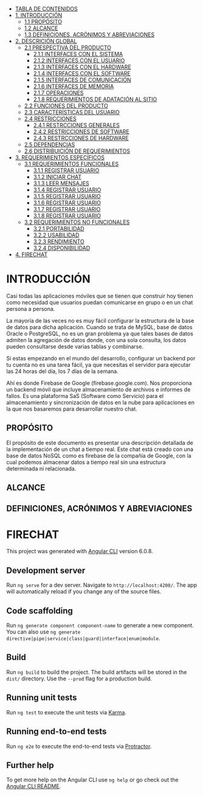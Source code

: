 

<!--ts-->
   * [TABLA DE CONTENIDOS](#table-of-contents)
   * [1. INTRODUCCIÓN](#INTRODUCCIÓN)
      * [1.1 PROPÓSITO](#PROPÓSITO)
      * [1.2 ALCANCE](#ALCANCE)
      * [1.3 DEFINICIONES, ACRÓNIMOS Y ABREVIACIONES](#DEFINICIONES)
   * [2. DESCRICIÓN GLOBAL](#usage)
      * [2.1 PRESPECTIVA DEL PRODUCTO](#stdin)
        * [2.1.1 INTERFACES CON EL SISTEMA ](#local-files1)
        * [2.1.2 INTERFACES CON EL USUARIO ](#local-files2)
        * [2.1.3 INTERFACES CON EL HARDWARE ](#local-files3)
        * [2.1.4 INTERFACES CON EL SOFTWARE](#local-files4)
        * [2.1.5 INTERFACES DE COMUNICACIÓN](#local-files5)
        * [2.1.6 INTERFACES DE MEMORIA](#local-files6)
        * [2.1.7 OPERACIONES](#local-files7)
        * [2.1.8 REQUERIMIENTOS DE ADATACIÓN AL SITIO](#local-files8)
      * [2.2 FUNCIONES DEL PRODUCTO](#stdin2)
      * [2.3 CARACTERÍSTICAS DEL USUARIO](#stdin3)
      * [2.4 RESTRICCIONES](#stdin4)
        * [2.4.1 RESTRCCIONES GENERALES ](#local-files9)
        * [2.4.2 RESTRICCIONES DE SOFTWARE ](#local-files10)
        * [2.4.3 RESTRCCIONES DE HARDWARE ](#local-files11)
      * [2.5 DEPENDENCIAS](#DEPENDENCIAS)
      * [2.6 DISTRIBUICIÓN DE REQUERIMIENTOS](#stdin6)
 * [3. REQUERIMIENTOS ESPECÍFICOS](#REQUERIMIENTOS)
      * [3.1 REQUERIMIENTOS FUNCIONALES](#)
        * [3.1.1 REGISTRAR USUARIO](#)
        * [3.1.2 INICIAR CHAT](#)
        * [3.1.3 LEER MENSAJES](#)
        * [3.1.4 REGISTRAR USUARIO](#)
        * [3.1.5 REGISTRAR USUARIO](#)
        * [3.1.6 REGISTRAR USUARIO](#)
        * [3.1.7 REGISTRAR USUARIO](#)
        * [3.1.8 REGISTRAR USUARIO](#)
      * [3.2 REQUERIMIENTOS NO FUNCIONALES](#)
        * [3.2.1 PORTABILIDAD](#PORTABILIDAD)
        * [3.2.2 USABILIDAD](#USABILIDAD)
        * [3.2.3 RENDIMIENTO](#RENDIMIENTO)
        * [3.2.4 DISPONIBILIDAD](#DISPONIBILIDAD)
* [4. FIRECHAT](#FIRECHAT)
<!--te-->

INTRODUCCIÓN
===============

Casi todas las aplicaciones móviles que se tienen que construir hoy tienen como necesidad que usuarios puedan comunicarse en grupo o en un chat persona a persona. 

La mayoría de las veces no es muy fácil configurar la estructura de la base de datos para dicha aplicación. Cuando se trata de MySQL, base de datos Oracle o PostgreSQL, no es un gran problema ya que tales bases de datos admiten la agregación de datos donde, con una sola consulta, los datos pueden consultarse desde varias tablas y combinarse. 

Si estas empezando en el mundo del desarrollo, configurar un backend por tu cuenta no es una tarea fácil, ya que necesitas el servidor para ejecutar las 24 horas del día, los 7 días de la semana.  

Ahí es donde Firebase de Google (firebase.google.com). Nos proporciona un backend móvil que incluye almacenamiento de archivos e informes de fallos.  Es una plataforma SaS (Software como Servicio) para el almacenamiento y sincronización de datos en la nube para aplicaciones en la que nos basaremos para desarrollar nuestro chat.

PROPÓSITO
----------
El propósito de este documento es presentar una descripción detallada de la implementación de un chat a tiempo real. Este chat está creado con una base de datos NoSQL como es firebase de la compañía de Google, con la cual podemos almacenar datos a tiempo real sin una estructura determinada ni relacionada. 

ALCANCE
--------

DEFINICIONES, ACRÓNIMOS Y ABREVIACIONES
---------------------------------------


# FIRECHAT

This project was generated with [Angular CLI](https://github.com/angular/angular-cli) version 6.0.8.

## Development server

Run `ng serve` for a dev server. Navigate to `http://localhost:4200/`. The app will automatically reload if you change any of the source files.

## Code scaffolding

Run `ng generate component component-name` to generate a new component. You can also use `ng generate directive|pipe|service|class|guard|interface|enum|module`.

## Build

Run `ng build` to build the project. The build artifacts will be stored in the `dist/` directory. Use the `--prod` flag for a production build.

## Running unit tests

Run `ng test` to execute the unit tests via [Karma](https://karma-runner.github.io).

## Running end-to-end tests

Run `ng e2e` to execute the end-to-end tests via [Protractor](http://www.protractortest.org/).

## Further help

To get more help on the Angular CLI use `ng help` or go check out the [Angular CLI README](https://github.com/angular/angular-cli/blob/master/README.md).
